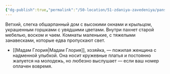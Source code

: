 ```yaml
---
{"dg-publish":true,"permalink":"/50-location/51-zdaniya-zavedeniya/pansion-madam-gloriya/","tags":["локация/заведение"]}
---
```


Ветхий, слегка обшарпанный дом с высокими окнами и крыльцом, украшенным горшками с увядшими цветами. Внутри пахнет старой мебелью, воском и чаем. Комнаты маленькие, с тяжелыми занавесками, которые едва пропускают свет.  

- [[Мадам Глория\|Мадам Глория]], хозяйка, — пожилая женщина с надменной улыбкой. Она носит кружевные платья и постоянно жалуется на молодежь, но любезно выслушает — если ваш номер оплачен вовремя.